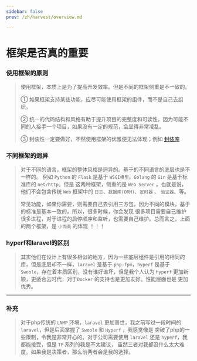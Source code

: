 ```yaml
---
sidebar: false
prev: /zh/harvest/overview.md

---
```


# 框架是否真的重要

### 使用框架的原则

> 使用框架，本质上是为了提高开发效率。但是不同的框架侧重是不一致的。
> 
> ① 如果框架支持某些功能，应尽可能使用框架的组件，而不是自己去组织。
> 
> ② 统一的代码结构和风格有助于提升项目的完整度和可读性，因为可能不同的人接手一个项目，如果没有一定的规范，会显得非常凌乱。
> 
> ③ 封装性一定要做好，不然使用框架的优雅便无法体现；例如 [封装库](https://github.com/JerryTZF/hyperf-demo/tree/main/app/Lib)


### 不同框架的迥异

> 对于不同的语言，框架的整体风格是迥异的。基于的不同语言的底层也是不一样的。
> 例如 `Python` 的 `Flask` 是基于 `WSGI模型`。`Golang` 的 `Gin` 是基于标准库的 `net/http`。但是
> 这两种框架，侧重的是 `Web Server` 。也就是说，他们不会包含传统 `Web` 框架中的 `日志`、`数据库(ORM)`、`定时器` 、
> `验证器`、等。
> 
> 常见功能，如果你需要，则需要自己去引用三方包，因为不同的模块，基于的标准是基本一致的。所以，很多时候，你会发现
> 很多项目需要自己维护很多进程，对于进程的启停顺序和监听，也需要自己维护。总而言之，上面的两个框架，是 `小而美` 的体现 ！！！

### hyperf和laravel的区别

> 其实他们在设计上有很多相似的地方，因为一些底层组件是引用的相同的库，但是底层却不一样，`laravel` 是基于 `php-fpm`，`hyperf` 是基于
> `Swoole`，存在着本质区别，没有谁好谁坏，但是我个人认为 `hyperf` 更加新颖，更适合云时代，对于`Docker` 的支持也是更加友好。性能层面也是
> 更加优秀。

---

### 补充

> 对于php传统的 `LNMP` 环境，`laravel` 更加普世，我之前写过一段时间的 `laravel`，但是后面掌握了 `Swoole` 和 `Hyperf` ，我感觉像是
> 突破了php的一些限制，令我是非常开心的。对于公司需要使用 `laravel` 还是 `hyperf`，我都能接受，但是 `TP` 系列的我是不太建议，
> 虽然三者对我都没什么太大难度。如果我是决策者，那么前两者会是我的选择。